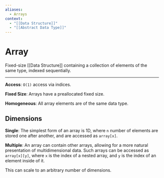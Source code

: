 ```yaml
---
aliases:
  - Arrays
context:
  - "[[Data Structure]]"
  - "[[Abstract Data Type]]"
---
```


# Array

Fixed-size [[Data Structure]] containing a collection of elements of the same type, indexed sequentially.

---

**Access**: `O(1)` access via indices.

**Fixed Size**: Arrays have a preallocated fixed size.

**Homogeneous**: All array elements are of the same data type.

## Dimensions

**Single**: The simplest form of an array is 1D, where `n` number of elements are stored one after another, and are accessed as `array[x]`.

**Multiple**: An array can contain other arrays, allowing for a more natural presentation of multidimensional data. Such arrays can be accessed as `array[x][y]`, where `x` is the index of a nested array, and `y` is the index of an element inside of it.

This can scale to an arbitrary number of dimensions.
